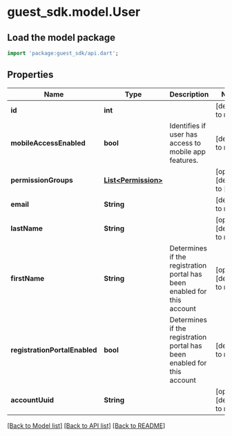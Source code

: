 # guest_sdk.model.User

## Load the model package
```dart
import 'package:guest_sdk/api.dart';
```

## Properties
Name | Type | Description | Notes
------------ | ------------- | ------------- | -------------
**id** | **int** |  | [default to null]
**mobileAccessEnabled** | **bool** | Identifies if user has access to mobile app features. | [default to null]
**permissionGroups** | [**List&lt;Permission&gt;**](Permission.md) |  | [optional] [default to []]
**email** | **String** |  | [default to null]
**lastName** | **String** |  | [optional] [default to null]
**firstName** | **String** | Determines if the registration portal has been enabled for this account | [optional] [default to null]
**registrationPortalEnabled** | **bool** | Determines if the registration portal has been enabled for this account | [default to null]
**accountUuid** | **String** |  | [optional] [default to null]

[[Back to Model list]](../README.md#documentation-for-models) [[Back to API list]](../README.md#documentation-for-api-endpoints) [[Back to README]](../README.md)


